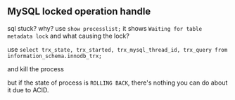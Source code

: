## MySQL locked operation handle

sql stuck? why?
use `show processlist;`
it shows `Waiting for table metadata lock`
and what causing the lock?

use `select trx_state, trx_started, trx_mysql_thread_id, trx_query from information_schema.innodb_trx;`

and kill the process

but if the state of process is `ROLLING BACK`, there's nothing you can do about it due to ACID.




